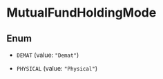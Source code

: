 

# MutualFundHoldingMode

## Enum


* `DEMAT` (value: `"Demat"`)

* `PHYSICAL` (value: `"Physical"`)




